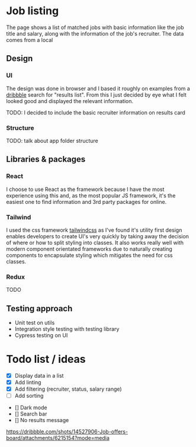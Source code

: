 # Job listing

The page shows a list of matched jobs with basic information like the job title and salary, along with the information of the job's recruiter. The data comes from a local

## Design

### UI

The design was done in browser and I based it roughly on examples from a [dribbble](https://dribbble.com/) search for "results list". From this I just decided by eye what I felt looked good and displayed the relevant information.

TODO: I decided to include the basic recruiter information on results card

### Structure

TODO: talk about app folder structure

## Libraries & packages

### React

I choose to use React as the framework because I have the most experience using this and, as the most popular JS framework, it's the easiest one to find information and 3rd party packages for online.

### Tailwind

I used the css framework [tailwindcss](https://tailwindcss.com/) as I've found it's utility first design enables developers to create UI's very quickly by  taking away the decision of where or how to split styling into classes. It also works really well with modern component orientated frameworks due to naturally creating components to encapsulate styling which mitigates the need for css classes.

### Redux

TODO

## Testing approach

- Unit test on utils
- Integration style testing with testing library
- Cypress testing on UI

# Todo list / ideas

- [x] Display data in a list
- [x] Add linting
- [x] Add filtering (recruiter, status, salary range)
- [ ] Add sorting
- [] Dark mode
- [] Search bar
- [] No results message

https://dribbble.com/shots/14527906-Job-offers-board/attachments/6215154?mode=media
